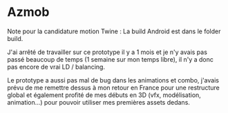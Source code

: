 # Azmob

Note pour la candidature motion Twine : 
La build Android est dans le folder build. 

J'ai arrêté de travailler sur ce prototype il y a 1 mois et je n'y avais pas passé beaucoup de temps (1 semaine sur mon temps libre), il n'y a donc pas encore de vrai LD / balancing.

Le prototype a aussi pas mal de bug dans les animations et combo, j'avais prévu de me remettre dessus à mon retour en France pour une restructure global et également profité de mes débuts en 3D (vfx, modélisation, animation...) pour pouvoir utiliser mes premières assets dedans.
